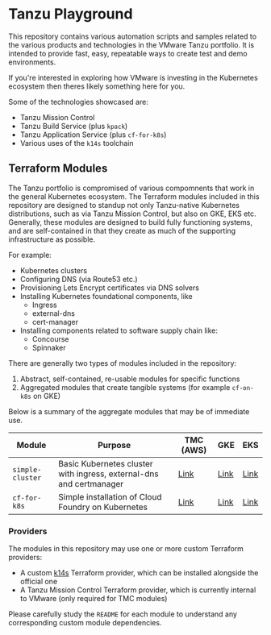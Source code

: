 # Tanzu Playground

This repository contains various automation scripts and samples related to the various products and technologies in the VMware Tanzu portfolio. It is intended to provide fast, easy, repeatable ways to create test and demo environments.

If you're interested in exploring how VMware is investing in the Kubernetes ecosystem then theres likely something here for you.

Some of the technologies showcased are:
- Tanzu Mission Control
- Tanzu Build Service (plus `kpack`)
- Tanzu Application Service (plus `cf-for-k8s`)
- Various uses of the `k14s` toolchain

## Terraform Modules

The Tanzu portfolio is compromised of various compomnents that work in the general Kubernetes ecosystem. The Terraform modules included in this repository are designed to standup not only Tanzu-native Kubernetes distributions, such as via Tanzu Mission Control, but also on GKE, EKS etc. Generally, these modules are designed to build fully functioning systems, and are self-contained in that they create as much of the supporting infrastructure as possible.

For example:
- Kubernetes clusters
- Configuring DNS (via Route53 etc.)
- Provisioning Lets Encrypt certificates via DNS solvers
- Installing Kubernetes foundational components, like 
  - Ingress
  - external-dns
  - cert-manager
- Installing components related to software supply chain like:
  - Concourse
  - Spinnaker

There are generally two types of modules included in the repository:
1. Abstract, self-contained, re-usable modules for specific functions
2. Aggregated modules that create tangible systems (for example `cf-on-k8s` on GKE)

Below is a summary of the aggregate modules that may be of immediate use.

| Module | Purpose | TMC (AWS) | GKE | EKS |
|---|---|---|---|---|
| `simple-cluster` | Basic Kubernetes cluster with ingress, external-dns and certmanager | [Link](terraform/tmc/simple-cluster/aws/README.md) | [Link](terraform/gke/simple-cluster/README.md) | [Link](terraform/eks/simple-cluster/README.md) |
| `cf-for-k8s` | Simple installation of Cloud Foundry on Kubernetes | [Link](terraform/tmc/cf-for-k8s/aws/README.md) | [Link](terraform/gke/cf-for-k8s/README.md) | [Link](terraform/eks/cf-for-k8s/README.md) |


### Providers

The modules in this repository may use one or more custom Terraform providers:
- A custom [k14s](https://github.com/niallthomson/terraform-provider-k14s) Terraform provider, which can be installed alongside the official one
- A Tanzu Mission Control Terraform provider, which is currently internal to VMware (only required for TMC modules)

Please carefully study the `README` for each module to understand any corresponding custom module dependencies.